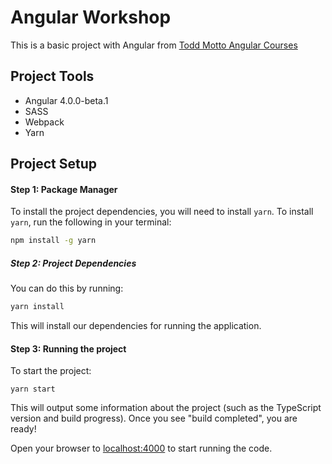 # Angular Workshop

This is a basic project with Angular from <a href="https://ultimateangular.com/courses/#angular-2" target="_blank">Todd Motto Angular Courses</a>

## Project Tools

- Angular 4.0.0-beta.1
- SASS
- Webpack
- Yarn

## Project Setup

#### Step 1: Package Manager

To install the project dependencies, you will need to install `yarn`. To install `yarn`, run the following in your terminal:

```bash
npm install -g yarn
```

##### Step 2: Project Dependencies

You can do this by running:

```bash
yarn install
```

This will install our dependencies for running the application.

#### Step 3: Running the project

To start the project:

```
yarn start
```

This will output some information about the project (such as the TypeScript version and build progress). Once you see "build completed", you are ready!

Open your browser to [localhost:4000](http://localhost:4000) to start running the code.

